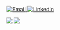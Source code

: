 <p>
<a href="mailto:renanfilipe10@hotmail.com">
  <img alt="Email"
    src="https://img.shields.io/badge/-Hotmail-0078D4?style=for-the-badge&logo=microsoft-outlook&logoColor=white&link=mailto:renanfilipe10@hotmail.com">
</a>
<a href="https://www.linkedin.com/in/renanfilipe/">
  <img alt="LinkedIn"
    src="https://img.shields.io/badge/-LinkedIn-blue?style=for-the-badge&logo=Linkedin&logoColor=white">
</a>
</p>

<img src="https://github-readme-stats.vercel.app/api?username=renanfilipe&show_icons=true&count_private=true&hide=stars&include_all_commits=true" />
<img src="https://github-readme-stats.vercel.app/api/top-langs/?username=renanfilipe&hide=jupyter%20notebook,python,objective-c" />
